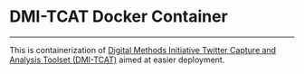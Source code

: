 # DMI-TCAT Docker Container

----

This is containerization of [Digital Methods Initiative Twitter
Capture and Analysis Toolset
(DMI-TCAT)](https://github.com/digitalmethodsinitiative/dmi-tcat) aimed
at easier deployment.

